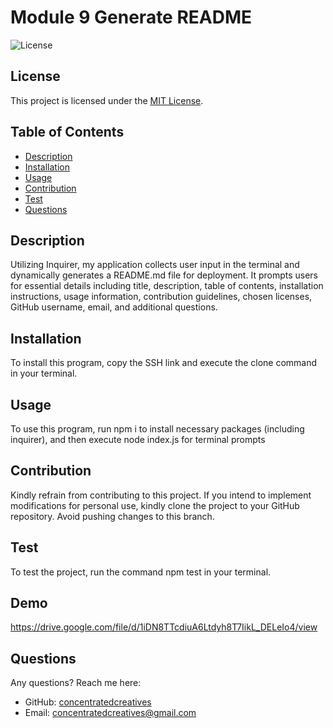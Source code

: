 # Module 9 Generate README

  ![License](https://img.shields.io/badge/license-MIT-blue)
  ## License
    
  This project is licensed under the [MIT License]([License](https://opensource.org/licenses/MIT)).
  
  ## Table of Contents
  - [Description](#description)
  - [Installation](#installation)
  - [Usage](#usage)
  - [Contribution](#contribution)
  - [Test](#test)
  - [Questions](#questions)
  
  ## Description
   Utilizing Inquirer, my application collects user input in the terminal and dynamically generates a README.md file for deployment. It prompts users for essential details including title, description, table of contents, installation instructions, usage information, contribution guidelines, chosen licenses, GitHub username, email, and additional questions.
  
  ## Installation
  To install this program, copy the SSH link and execute the clone command in your terminal.
  
  ## Usage
  To use this program, run npm i to install necessary packages (including inquirer), and then execute node index.js for terminal prompts
  
  ## Contribution
  Kindly refrain from contributing to this project. If you intend to implement modifications for personal use, kindly clone the project to your GitHub repository. Avoid pushing changes to this branch.
  
  ## Test
  To test the project, run the command npm test in your terminal.

  ## Demo
  https://drive.google.com/file/d/1iDN8TTcdiuA6Ltdyh8T7IikL_DELeIo4/view

  ## Questions
  Any questions? Reach me here:
  - GitHub: [concentratedcreatives](https://github.com/concentratedcreatives)
  - Email: concentratedcreatives@gmail.com

